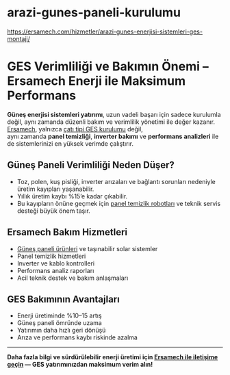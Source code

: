 # arazi-gunes-paneli-kurulumu
https://ersamech.com/hizmetler/arazi-gunes-enerjisi-sistemleri-ges-montaji/

# GES Verimliliği ve Bakımın Önemi – Ersamech Enerji ile Maksimum Performans

**Güneş enerjisi sistemleri yatırımı**, uzun vadeli başarı için sadece kurulumla değil, aynı zamanda düzenli bakım ve verimlilik yönetimi ile değer kazanır.  
[Ersamech](https://ersamech.com/), yalnızca [çatı tipi GES kurulumu](https://ersamech.com/hizmetler/cati-gunes-enerjisi-sistemleri-ges-montaji/) değil,  
aynı zamanda **panel temizliği**, **inverter bakımı** ve **performans analizleri** ile de sistemlerinizi en yüksek verimde çalıştırır.

## Güneş Paneli Verimliliği Neden Düşer?

- Toz, polen, kuş pisliği, inverter arızaları ve bağlantı sorunları nedeniyle üretim kayıpları yaşanabilir.
- Yıllık üretim kaybı %15’e kadar çıkabilir.
- Bu kayıpların önüne geçmek için [panel temizlik robotları](https://ersamech.com/ges-temizlik-robotu/) ve teknik servis desteği büyük önem taşır.

## Ersamech Bakım Hizmetleri

- [Güneş paneli ürünleri](https://ersamech.com/paneller-ve-tasinabilir-solar-paneller/) ve taşınabilir solar sistemler
- Panel temizlik hizmetleri
- Inverter ve kablo kontrolleri
- Performans analiz raporları
- Acil teknik destek ve bakım anlaşmaları

## GES Bakımının Avantajları

- Enerji üretiminde %10–15 artış  
- Güneş paneli ömründe uzama  
- Yatırımın daha hızlı geri dönüşü  
- Arıza ve performans kaybı riskinde azalma

---

**Daha fazla bilgi ve sürdürülebilir enerji üretimi için [Ersamech ile iletişime geçin](https://ersamech.com/) — GES yatırımınızdan maksimum verim alın!**
